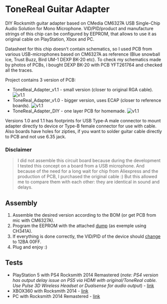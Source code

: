 # ToneReal Guitar Adapter
DIY Rocksmith guitar adapter based on CMedia CM6327A  USB Single-Chip Audio Solution for Mono Microphone. VID/PID/product and manufacture strings of this chip can be configured by EEPROM, that allows to use it as original cable on PlayStation, Xbox and PC.

Datasheet for this chip doesn't contain schematics, so I used PCB from various USB-microphones based on CM6327A as reference (Blue snowball ice, Trust Buzz, Bird UM-1 DEXP BK-20 etc).
To check my schematics made by photos of PCBs, i bought DEXP BK-20 with PCB YFT261764 and checked all the traces.

Project contains 3 version of PCB:
 - ToneReal_Adapter_v1.1 - small version (closer to original RGA cable).
 ![v1.1](https://raw.githubusercontent.com/maxim4ik163/ToneRealAdapter/main/Pics/v1.1_TOP.PNG)
 - ToneReal_Adapter_v1.0 - bigger version, uses ECAP (closer to reference boards).
 ![v1.1](https://raw.githubusercontent.com/maxim4ik163/ToneRealAdapter/main/Pics/v1.0_TOP.PNG)
 - ToneReal_Adapter_DIY - one layer PCB for homemade.
 ![v1.1](https://raw.githubusercontent.com/maxim4ik163/ToneRealAdapter/main/Pics/DIY_TOP.PNG)

 Versions 1.0 and 1.1 has footprints for USB Type-A male connector to mount adapter directly to device or Type-B female connector for use with cable. Also boards have holes for zipties, if you want to solder guitar cable directly to PCB and not use 6.35 jack.

### Disclaimer
> I did not assemble this circuit board because during the development  I tested this concept on a board from a USB microphone. And because of the need for a long wait for chip from Aliexpress and the production of PCB, I purchased the original cable :) 
But this allowed me to compare them with each other: they are identical in sound and delays.

## Assembly
1. Assemble the desired version according to the BOM (or get PCB from mic with CM6327A).
2. Program the EEPROM with the attached [dump](https://github.com/maxim4ik163/ToneRealAdapter/blob/main/EEPROM/DUMP%20RGA.bin) (as exemple using CH341A).
3. If everything is done correctly, the VID/PID of the device should [change](https://github.com/maxim4ik163/ToneRealAdapter/blob/main/Pics/VID_PID.png) to 12BA 00FF.
4. Plug and enjoy :)

## Tests
 -  PlayStation 5 with PS4 Rocksmith 2014 Remastered (*note: PS4 version has output delay issue on PS5 via HDMI with original/ToneReal cable. Use Pulse 3D Wireless Headset or Dualsense for audio output*)  - [link](https://github.com/maxim4ik163/ToneRealAdapter/blob/main/Pics/PS5_test.MOV)
 -  XBOX360 with Rocksmith 2014 - [link](https://github.com/maxim4ik163/ToneRealAdapter/blob/main/Pics/XBOX360_test.MOV)
 -  PC with Rocksmith 2014 Remastered - [link](https://github.com/maxim4ik163/ToneRealAdapter/blob/main/Pics/PC_test.MOV)

